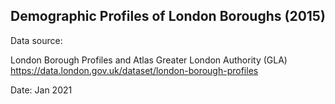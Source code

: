 ## Demographic Profiles of London Boroughs (2015)

Data source: 

London Borough Profiles and Atlas
Greater London Authority (GLA) 
https://data.london.gov.uk/dataset/london-borough-profiles

Date: Jan 2021